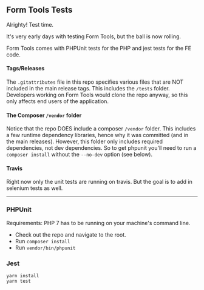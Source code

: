 ## Form Tools Tests

Alrighty! Test time.

It's very early days with testing Form Tools, but the ball is now rolling. 

Form Tools comes with PHPUnit tests for the PHP and jest tests for the FE code. 



#### Tags/Releases

The `.gitattributes` file in this repo specifies various files that are NOT included in the main release tags. This 
includes the `/tests` folder. Developers working on Form Tools would clone the repo anyway, so this only affects end 
users of the application.


#### The Composer `/vendor` folder

Notice that the repo DOES include a composer `/vendor` folder. This includes a few runtime dependency libraries, hence
why it was committed (and in the main releases). However, this folder only includes required dependencies, not 
dev dependencies. So to get phpunit you'll need to run a `composer install` without the `--no-dev` option (see below).

#### Travis 

Right now only the unit tests are running on travis. But the goal is to add in selenium tests as well.

----------------

### PHPUnit 

Requirements: PHP 7 has to be running on your machine's command line.

- Check out the repo and navigate to the root.
- Run `composer install`  
- Run `vendor/bin/phpunit`

### Jest

```
yarn install
yarn test
```

